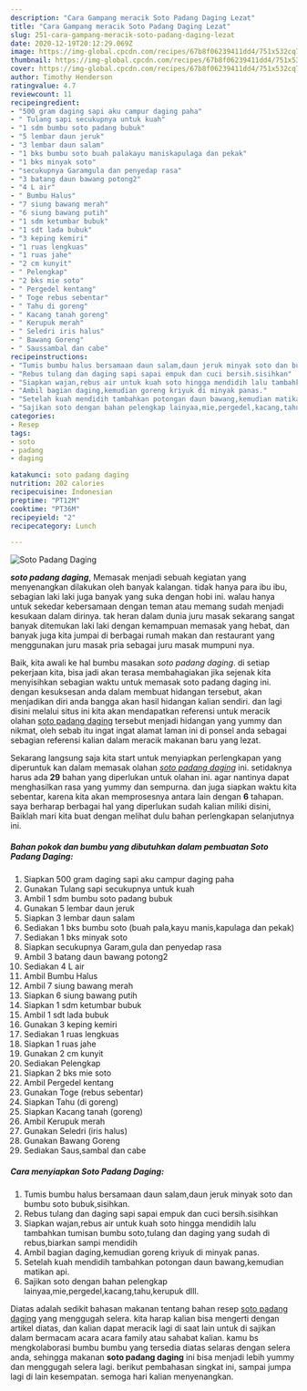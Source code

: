 ```yaml
---
description: "Cara Gampang meracik Soto Padang Daging Lezat"
title: "Cara Gampang meracik Soto Padang Daging Lezat"
slug: 251-cara-gampang-meracik-soto-padang-daging-lezat
date: 2020-12-19T20:12:29.069Z
image: https://img-global.cpcdn.com/recipes/67b8f06239411dd4/751x532cq70/soto-padang-daging-foto-resep-utama.jpg
thumbnail: https://img-global.cpcdn.com/recipes/67b8f06239411dd4/751x532cq70/soto-padang-daging-foto-resep-utama.jpg
cover: https://img-global.cpcdn.com/recipes/67b8f06239411dd4/751x532cq70/soto-padang-daging-foto-resep-utama.jpg
author: Timothy Henderson
ratingvalue: 4.7
reviewcount: 11
recipeingredient:
- "500 gram daging sapi aku campur daging paha"
- " Tulang sapi secukupnya untuk kuah"
- "1 sdm bumbu soto padang bubuk"
- "5 lembar daun jeruk"
- "3 lembar daun salam"
- "1 bks bumbu soto buah palakayu maniskapulaga dan pekak"
- "1 bks minyak soto"
- "secukupnya Garamgula dan penyedap rasa"
- "3 batang daun bawang potong2"
- "4 L air"
- " Bumbu Halus"
- "7 siung bawang merah"
- "6 siung bawang putih"
- "1 sdm ketumbar bubuk"
- "1 sdt lada bubuk"
- "3 keping kemiri"
- "1 ruas lengkuas"
- "1 ruas jahe"
- "2 cm kunyit"
- " Pelengkap"
- "2 bks mie soto"
- " Pergedel kentang"
- " Toge rebus sebentar"
- " Tahu di goreng"
- " Kacang tanah goreng"
- " Kerupuk merah"
- " Seledri iris halus"
- " Bawang Goreng"
- " Saussambal dan cabe"
recipeinstructions:
- "Tumis bumbu halus bersamaan daun salam,daun jeruk minyak soto dan bumbu soto bubuk,sisihkan."
- "Rebus tulang dan daging sapi sapai empuk dan cuci bersih.sisihkan"
- "Siapkan wajan,rebus air untuk kuah soto hingga mendidih lalu tambahkan tumisan bumbu soto,tulang dan daging yang sudah di rebus,biarkan sampi mendidih"
- "Ambil bagian daging,kemudian goreng kriyuk di minyak panas."
- "Setelah kuah mendidih tambahkan potongan daun bawang,kemudian matikan api."
- "Sajikan soto dengan bahan pelengkap lainyaa,mie,pergedel,kacang,tahu,kerupuk dlll."
categories:
- Resep
tags:
- soto
- padang
- daging

katakunci: soto padang daging 
nutrition: 202 calories
recipecuisine: Indonesian
preptime: "PT12M"
cooktime: "PT36M"
recipeyield: "2"
recipecategory: Lunch

---
```



![Soto Padang Daging](https://img-global.cpcdn.com/recipes/67b8f06239411dd4/751x532cq70/soto-padang-daging-foto-resep-utama.jpg)

<b><i>soto padang daging</i></b>, Memasak menjadi sebuah kegiatan yang menyenangkan dilakukan oleh banyak kalangan. tidak hanya para ibu ibu, sebagian laki laki juga banyak yang suka dengan hobi ini. walau hanya untuk sekedar kebersamaan dengan teman atau memang sudah menjadi kesukaan dalam dirinya. tak heran dalam dunia juru masak sekarang sangat banyak ditemukan laki laki dengan kemampuan memasak yang hebat, dan banyak juga kita jumpai di berbagai rumah makan dan restaurant yang menggunakan juru masak pria sebagai juru masak mumpuni nya.

Baik, kita awali ke hal bumbu masakan <i>soto padang daging</i>. di setiap pekerjaan kita, bisa jadi akan terasa membahagiakan jika sejenak kita menyisihkan sebagian waktu untuk memasak soto padang daging ini. dengan kesuksesan anda dalam membuat hidangan tersebut, akan menjadikan diri anda bangga akan hasil hidangan kalian sendiri. dan lagi disini melalui situs ini kita akan mendapatkan referensi untuk meracik olahan <u>soto padang daging</u> tersebut menjadi hidangan yang yummy dan nikmat, oleh sebab itu ingat ingat alamat laman ini di ponsel anda sebagai sebagian referensi kalian dalam meracik makanan baru yang lezat.




Sekarang langsung saja kita start untuk menyiapkan perlengkapan yang diperuntuk kan dalam memasak olahan <u><i>soto padang daging</i></u> ini. setidaknya harus ada <b>29</b> bahan yang diperlukan untuk olahan ini. agar nantinya dapat menghasilkan rasa yang yummy dan sempurna. dan juga siapkan waktu kita sebentar, karena kita akan memprosesnya antara lain dengan <b>6</b> tahapan. saya berharap berbagai hal yang diperlukan sudah kalian miliki disini, Baiklah mari kita buat dengan melihat dulu bahan perlengkapan selanjutnya ini.

<!--inarticleads1-->

##### Bahan pokok dan bumbu yang dibutuhkan dalam pembuatan Soto Padang Daging:

1. Siapkan 500 gram daging sapi aku campur daging paha
1. Gunakan  Tulang sapi secukupnya untuk kuah
1. Ambil 1 sdm bumbu soto padang bubuk
1. Gunakan 5 lembar daun jeruk
1. Siapkan 3 lembar daun salam
1. Sediakan 1 bks bumbu soto (buah pala,kayu manis,kapulaga dan pekak)
1. Sediakan 1 bks minyak soto
1. Siapkan secukupnya Garam,gula dan penyedap rasa
1. Ambil 3 batang daun bawang potong2
1. Sediakan 4 L air
1. Ambil  Bumbu Halus
1. Ambil 7 siung bawang merah
1. Siapkan 6 siung bawang putih
1. Siapkan 1 sdm ketumbar bubuk
1. Ambil 1 sdt lada bubuk
1. Gunakan 3 keping kemiri
1. Sediakan 1 ruas lengkuas
1. Siapkan 1 ruas jahe
1. Gunakan 2 cm kunyit
1. Sediakan  Pelengkap
1. Siapkan 2 bks mie soto
1. Ambil  Pergedel kentang
1. Gunakan  Toge (rebus sebentar)
1. Siapkan  Tahu (di goreng)
1. Siapkan  Kacang tanah (goreng)
1. Ambil  Kerupuk merah
1. Gunakan  Seledri (iris halus)
1. Gunakan  Bawang Goreng
1. Sediakan  Saus,sambal dan cabe




<!--inarticleads2-->

##### Cara menyiapkan Soto Padang Daging:

1. Tumis bumbu halus bersamaan daun salam,daun jeruk minyak soto dan bumbu soto bubuk,sisihkan.
1. Rebus tulang dan daging sapi sapai empuk dan cuci bersih.sisihkan
1. Siapkan wajan,rebus air untuk kuah soto hingga mendidih lalu tambahkan tumisan bumbu soto,tulang dan daging yang sudah di rebus,biarkan sampi mendidih
1. Ambil bagian daging,kemudian goreng kriyuk di minyak panas.
1. Setelah kuah mendidih tambahkan potongan daun bawang,kemudian matikan api.
1. Sajikan soto dengan bahan pelengkap lainyaa,mie,pergedel,kacang,tahu,kerupuk dlll.




Diatas adalah sedikit bahasan makanan tentang bahan resep <u>soto padang daging</u> yang menggugah selera. kita harap kalian bisa mengerti dengan artikel diatas, dan kalian dapat meracik lagi di saat lain untuk di sajikan dalam bermacam acara acara family atau sahabat kalian. kamu bs mengkolaborasi bumbu bumbu yang tersedia diatas selaras dengan selera anda, sehingga makanan <b>soto padang daging</b> ini bisa menjadi lebih yummy dan menggugah selera lagi. berikut pembahasan singkat ini, sampai jumpa lagi di lain kesempatan. semoga hari kalian menyenangkan.
